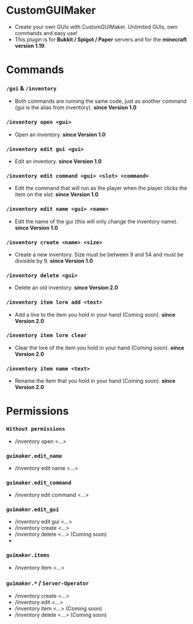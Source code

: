 # CustomGUIMaker

* Create your own GUIs with CustomGUIMaker. Unlimited GUIs, own commands and easy use!
* This plugin is for **Bukkit / Spigot / Paper** servers and for the **minecraft version 1.19**. 

# Commands

### `/gui` & `/inventory`
* Both commands are running the same code, just as another command (gui is the alias from inventory). **since Version 1.0** <br>


### ``/inventory open <gui>``
* Open an inventory. **since Version 1.0** <br>


### ``/inventory edit gui <gui>``
* Edit an inventory. **since Version 1.0** <br>


### ``/inventory edit command <gui> <slot> <command>``
* Edit the command that will run as the player when the player clicks the item on the slot. **since Version 1.0** <br>


### ``/inventory edit name <gui> <name>``
* Edit the name of the gui (this will only change the inventory name). **since Version 1.0** <br>


### ``/inventory create <name> <size>``
* Create a new inventory. Size must be between 9 and 54 and must be divisible by 9. **since Version 1.0** <br>


### ``/inventory delete <gui>``
* Delete an old inventory. **since Version 2.0** <br>


### ``/inventory item lore add <text>``
* Add a line to the item you hold in your hand (Coming soon). **since Version 2.0** <br>


### ``/inventory item lore clear``
* Clear the lore of the item you hold in your hand (Coming soon). **since Version 2.0** <br>


### ``/inventory item name <text>``
* Rename the item that you hold in your hand (Coming soon). **since Version 2.0**

# Permissions
  
### ``Without permissions``
* /inventory open <...> <br>
  
### ``guimaker.edit_name``
* /inventory edit name <...> <br>

### ``guimaker.edit_command``
* /inventory edit command <...> <br>

### ``guimaker.edit_gui``
* /inventory edit gui <...>
* /inventory create <...>
* /inventory delete <...> (Coming soon) <br>
* 
### ``guimaker.items``
* /inventory item <...> <br>

### ``guimaker.*`` / ``Server-Operator``
* /inventory create <...>
* /inventory edit <...>
* /inventory item <...> (Coming soon)
* /inventory delete <...> (Coming soon)
